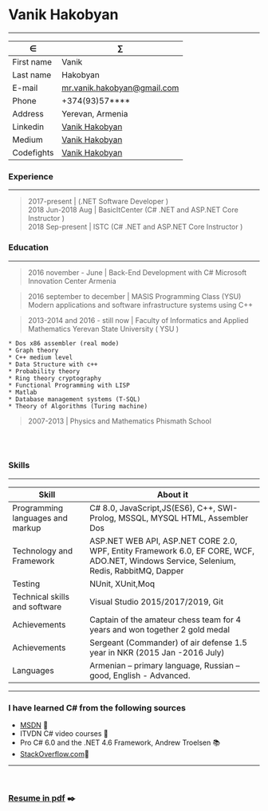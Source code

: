 # Vanik Hakobyan
<hr/>

&isin;             |  &sum;
-------------------|--------------------------------------------------------
First name         |          Vanik
Last name          |          Hakobyan
E-mail             |          <a href="mailto:mr.vanik.hakobyan@gmail.com">mr.vanik.hakobyan@gmail.com</a>
Phone              |          +374(93)57****
Address            |          Yerevan, Armenia    
Linkedin           |          [Vanik Hakobyan](https://www.linkedin.com/in/vanikhakobyan) 
Medium             |          [Vanik Hakobyan](https://medium.com/@vanikhakobyan)  
Codefights         |          [Vanik Hakobyan](https://codefights.com/profile/vanhakobyan)  


### Experience
----------------
> 2017-present | (.NET Software Developer ) <br>
> 2018 Jun-2018 Aug | BasicItCenter (C# .NET and ASP.NET Core Instructor ) <br>
> 2018 Sep-present | ISTC (C# .NET and ASP.NET Core Instructor ) <br>


### Education
---------

>2016 november - June   | Back-End Development with C# Microsoft Innovation Center Armenia<br>

>2016 september to december  | MASIS Programming Class (YSU)
>Modern applications and software infrastructure systems using C++
     
>2013-2014 and 2016 - still now | Faculty of Informatics and Applied Mathematics Yerevan State University ( YSU )

    * Dos x86 assembler (real mode)
    * Graph theory
    * C++ medium level
    * Data Structure with c++
    * Probability theory
    * Ring theory cryptography
    * Functional Programming with LISP
    * Matlab 
    * Database management systems (T-SQL)
    * Theory of Algorithms (Turing machine)
    

>2007-2013 | Physics and Mathematics Phismath School

<br><br>



### Skills
------------------
 Skill                        |About it
------------------------------|------------------------------------------
Programming languages and markup|    C# 8․0, JavaScript,JS(ES6), C++, SWI-Prolog, MSSQL, MYSQL HTML, Assembler Dos <br>
Technology and Framework      |    ASP.NET WEB API, ASP.NET CORE 2.0, WPF, Entity Framework 6.0, EF CORE, WCF, ADO.NET, Windows Service, Selenium, Redis, RabbitMQ, Dapper  <br>
Testing                       |    NUnit, XUnit,Moq<br>
Technical skills and software |    Visual Studio 2015/2017/2019, Git<br>
Achievements                  |    Captain of the amateur chess team for 4 years and won together 2 gold medal<br>
Achievements                  |    Sergeant (Commander) of air defense 1.5 year in NKR (2015 Jan -2016 July)
Languages                     |    Armenian – primary language, Russian – good, English - Advanced.  <br>      

<hr/>

### I have learned C# from the following sources

* <a href="https://msdn.microsoft.com/en-us/">MSDN</a> :file_folder:
* ITVDN C# video courses :movie_camera:
* Pro C# 6.0 and the .NET 4.6 Framework, Andrew Troelsen :books:
* <a href="https://stackoverflow.com/users/8753842/hakobyan-vanik">StackOverflow.com</a>:busts_in_silhouette:
<hr/>
<br>

### <a href="https://github.com/VanHakobyan/Resume/blob/master/Vanik's%20Resume.pdf">Resume in pdf</a> :black_nib:
